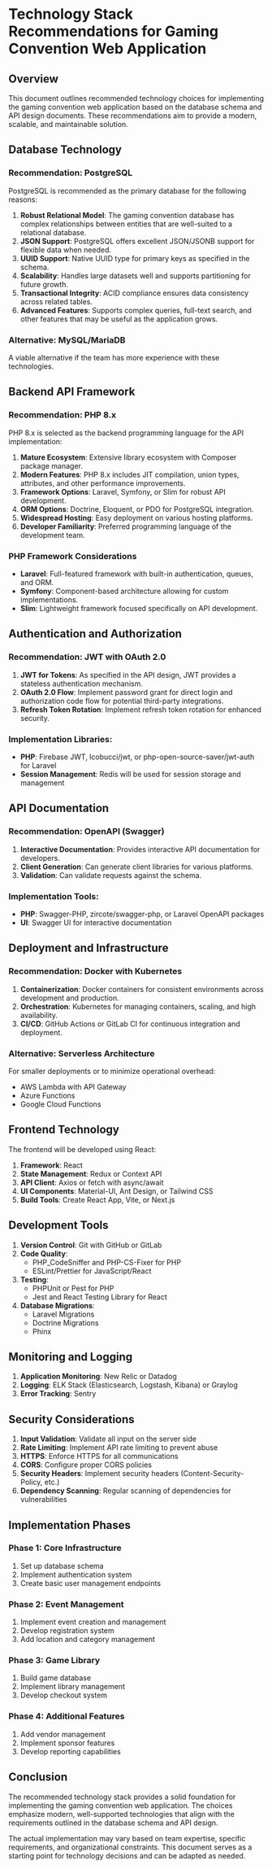 # Technology Stack Recommendations for Gaming Convention Web Application

## Overview
This document outlines recommended technology choices for implementing the gaming convention web application based on the database schema and API design documents. These recommendations aim to provide a modern, scalable, and maintainable solution.

## Database Technology

### Recommendation: PostgreSQL
PostgreSQL is recommended as the primary database for the following reasons:

1. **Robust Relational Model**: The gaming convention database has complex relationships between entities that are well-suited to a relational database.
2. **JSON Support**: PostgreSQL offers excellent JSON/JSONB support for flexible data when needed.
3. **UUID Support**: Native UUID type for primary keys as specified in the schema.
4. **Scalability**: Handles large datasets well and supports partitioning for future growth.
5. **Transactional Integrity**: ACID compliance ensures data consistency across related tables.
6. **Advanced Features**: Supports complex queries, full-text search, and other features that may be useful as the application grows.

### Alternative: MySQL/MariaDB
A viable alternative if the team has more experience with these technologies.

## Backend API Framework

### Recommendation: PHP 8.x
PHP 8.x is selected as the backend programming language for the API implementation:

1. **Mature Ecosystem**: Extensive library ecosystem with Composer package manager.
2. **Modern Features**: PHP 8.x includes JIT compilation, union types, attributes, and other performance improvements.
3. **Framework Options**: Laravel, Symfony, or Slim for robust API development.
4. **ORM Options**: Doctrine, Eloquent, or PDO for PostgreSQL integration.
5. **Widespread Hosting**: Easy deployment on various hosting platforms.
6. **Developer Familiarity**: Preferred programming language of the development team.

### PHP Framework Considerations
- **Laravel**: Full-featured framework with built-in authentication, queues, and ORM.
- **Symfony**: Component-based architecture allowing for custom implementations.
- **Slim**: Lightweight framework focused specifically on API development.

## Authentication and Authorization

### Recommendation: JWT with OAuth 2.0
1. **JWT for Tokens**: As specified in the API design, JWT provides a stateless authentication mechanism.
2. **OAuth 2.0 Flow**: Implement password grant for direct login and authorization code flow for potential third-party integrations.
3. **Refresh Token Rotation**: Implement refresh token rotation for enhanced security.

### Implementation Libraries:
- **PHP**: Firebase JWT, lcobucci/jwt, or php-open-source-saver/jwt-auth for Laravel
- **Session Management**: Redis will be used for session storage and management

## API Documentation

### Recommendation: OpenAPI (Swagger)
1. **Interactive Documentation**: Provides interactive API documentation for developers.
2. **Client Generation**: Can generate client libraries for various platforms.
3. **Validation**: Can validate requests against the schema.

### Implementation Tools:
- **PHP**: Swagger-PHP, zircote/swagger-php, or Laravel OpenAPI packages
- **UI**: Swagger UI for interactive documentation

## Deployment and Infrastructure

### Recommendation: Docker with Kubernetes
1. **Containerization**: Docker containers for consistent environments across development and production.
2. **Orchestration**: Kubernetes for managing containers, scaling, and high availability.
3. **CI/CD**: GitHub Actions or GitLab CI for continuous integration and deployment.

### Alternative: Serverless Architecture
For smaller deployments or to minimize operational overhead:
- AWS Lambda with API Gateway
- Azure Functions
- Google Cloud Functions

## Frontend Technology

The frontend will be developed using React:

1. **Framework**: React
2. **State Management**: Redux or Context API
3. **API Client**: Axios or fetch with async/await
4. **UI Components**: Material-UI, Ant Design, or Tailwind CSS
5. **Build Tools**: Create React App, Vite, or Next.js

## Development Tools

1. **Version Control**: Git with GitHub or GitLab
2. **Code Quality**:
   - PHP_CodeSniffer and PHP-CS-Fixer for PHP
   - ESLint/Prettier for JavaScript/React
3. **Testing**:
   - PHPUnit or Pest for PHP
   - Jest and React Testing Library for React
4. **Database Migrations**:
   - Laravel Migrations
   - Doctrine Migrations
   - Phinx

## Monitoring and Logging

1. **Application Monitoring**: New Relic or Datadog
2. **Logging**: ELK Stack (Elasticsearch, Logstash, Kibana) or Graylog
3. **Error Tracking**: Sentry

## Security Considerations

1. **Input Validation**: Validate all input on the server side
2. **Rate Limiting**: Implement API rate limiting to prevent abuse
3. **HTTPS**: Enforce HTTPS for all communications
4. **CORS**: Configure proper CORS policies
5. **Security Headers**: Implement security headers (Content-Security-Policy, etc.)
6. **Dependency Scanning**: Regular scanning of dependencies for vulnerabilities

## Implementation Phases

### Phase 1: Core Infrastructure
1. Set up database schema
2. Implement authentication system
3. Create basic user management endpoints

### Phase 2: Event Management
1. Implement event creation and management
2. Develop registration system
3. Add location and category management

### Phase 3: Game Library
1. Build game database
2. Implement library management
3. Develop checkout system

### Phase 4: Additional Features
1. Add vendor management
2. Implement sponsor features
3. Develop reporting capabilities

## Conclusion

The recommended technology stack provides a solid foundation for implementing the gaming convention web application. The choices emphasize modern, well-supported technologies that align with the requirements outlined in the database schema and API design.

The actual implementation may vary based on team expertise, specific requirements, and organizational constraints. This document serves as a starting point for technology decisions and can be adapted as needed.
